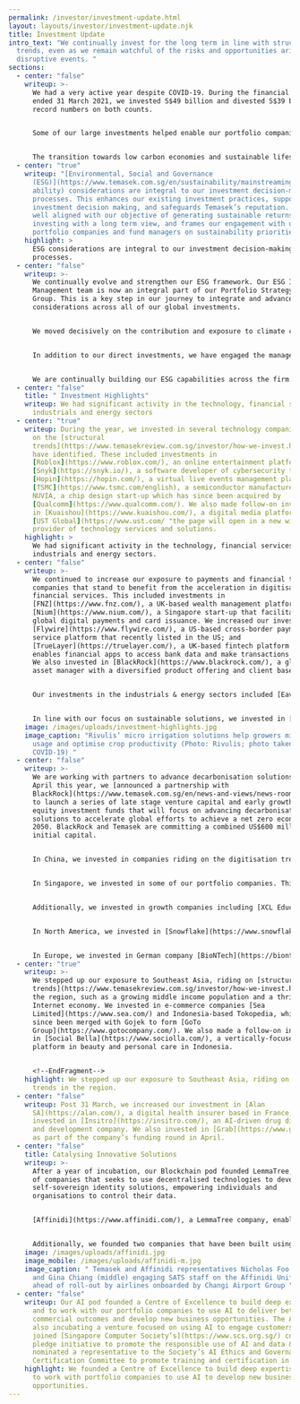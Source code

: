 ```yaml
---
permalink: /investor/investment-update.html
layout: layouts/investor/investment-update.njk
title: Investment Update
intro_text: "We continually invest for the long term in line with structural
  trends, even as we remain watchful of the risks and opportunities arising from
  disruptive events. "
sections:
  - center: "false"
    writeup: >-
      We had a very active year despite COVID-19. During the financial year
      ended 31 March 2021, we invested S$49 billion and divested S$39 billion:
      record numbers on both counts.


      Some of our large investments helped enable our portfolio companies to reposition for the post-COVID world. We continued to deploy capital into opportunities that were aligned with [our focus on long term trends](https://www.temasekreview.com.sg/investor/how-we-invest.html). Some technology trends, like digitisation, have been accelerated by the COVID-19 pandemic. We also realised gains from divestments based on our intrinsic value tests.


      The transition towards low carbon economies and sustainable lifestyles is not only an imperative, but also presents us with new investment opportunities. We have [increased our focus](https://www.temasekreview.com.sg/pathways-to-sustainability/investing-for-impact-and-returns.html) on businesses with innovative products, services and business models that drive [decarbonisation](https://www.temasekreview.com.sg/media-centre/forging-pathways-to-decarbonisation.html), resource efficiencies, and material and process innovation. We have also forged novel partnerships with other investors who are committed to achieving a [net zero world](https://www.temasekreview.com.sg/overview/towards-a-net-zero-world.html) to scale feasible novel energy solutions, mobility, the built environment and manufacturing sectors.
  - center: "true"
    writeup: "[Environmental, Social and Governance
      (ESG)](https://www.temasek.com.sg/en/sustainability/mainstreaming-sustain\
      ability) considerations are integral to our investment decision-making
      processes. This enhances our existing investment practices, supports our
      investment decision making, and safeguards Temasek’s reputation. It is
      well aligned with our objective of generating sustainable returns, by
      investing with a long term view, and frames our engagement with our
      portfolio companies and fund managers on sustainability priorities."
    highlight: >
      ESG considerations are integral to our investment decision-making
      processes.
  - center: "false"
    writeup: >-
      We continually evolve and strengthen our ESG framework. Our ESG Investment
      Management team is now an integral part of our Portfolio Strategy and Risk
      Group. This is a key step in our journey to integrate and advance ESG
      considerations across all of our global investments.


      We moved decisively on the contribution and exposure to climate change from our investments. We incorporated an initial [carbon pricing](https://www.temasekreview.com.sg/pathways-to-sustainability/putting-a-price-on-carbon.html) of US$42 per tonne of carbon dioxide equivalent (tCO2e) in our investment analyses. This pilot helped to guide decision making in line with broader climate targets and model the likely future impact of carbon pricing on the investments we make. We expect to increase the cost each year through to 2030, in tandem with our ambition to deliver on our [carbon abatement targets](https://www.temasekreview.com.sg/pathways-to-sustainability/measuring-and-tracking-portfolio-emissions.html).


      In addition to our direct investments, we have engaged the managers of the private equity funds and credit funds, to review the alignment of their focus with our ESG stance as well as the maturity of their ESG practices. The assessment will inform our future engagement with these fund managers and other like-minded investors, to promote ESG practices and reporting for funds.


      We are continually building our ESG capabilities across the firm. Our investment professionals are required to fulfil training on our methodologies and processes. Their analyses are supported by a network of ESG champions and a team of dedicated ESG professionals.
  - center: "false"
    title: " Investment Highlights"
    writeup: We had significant activity in the technology, financial services,
      industrials and energy sectors
  - center: "true"
    writeup: During the year, we invested in several technology companies that ride
      on the [structural
      trends](https://www.temasekreview.com.sg/investor/how-we-invest.html) we
      have identified. These included investments in
      [Roblox](https://www.roblox.com/), an online entertainment platform;
      [Snyk](https://snyk.io/), a software developer of cybersecurity tools;
      [Hopin](https://hopin.com/), a virtual live events management platform;
      [TSMC](https://www.tsmc.com/english), a semiconductor manufacturer; and
      NUVIA, a chip design start-up which has since been acquired by
      [Qualcomm](https://www.qualcomm.com/). We also made follow-on investments
      in [Kuaishou](https://www.kuaishou.com/), a digital media platform; and
      [UST Global](https://www.ust.com/ "the page will open in a new window"), a
      provider of technology services and solutions.
    highlight: >
      We had significant activity in the technology, financial services,
      industrials and energy sectors.
  - center: "false"
    writeup: >-
      We continued to increase our exposure to payments and financial technology
      companies that stand to benefit from the acceleration in digitisation of
      financial services. This included investments in
      [FNZ](https://www.fnz.com/), a UK-based wealth management platform; and
      [Nium](https://www.nium.com/), a Singapore start-up that facilitates
      global digital payments and card issuance. We increased our investments in
      [Flywire](https://www.flywire.com/), a US-based cross-border payment
      service platform that recently listed in the US; and
      [TrueLayer](https://truelayer.com/), a UK-based fintech platform that
      enables financial apps to access bank data and make transactions securely.
      We also invested in [BlackRock](https://www.blackrock.com/), a global
      asset manager with a diversified product offering and client base.


      Our investments in the industrials & energy sectors included [Eavor Technologies](https://eavor.com/), a Canada-based company developing proprietary technology to harvest geothermal energy; and a follow-on investment in [Assa Abloy](https://www.assaabloy.com/), a company specialising in access and security solutions based in Sweden. We partnered [Schneider Electric India Private Limited](https://www.se.com/in/en), a company focused on energy efficiency and digital transformation of energy management systems and industrial automation, to acquire India-based conglomerate Larsen & Toubro’s electrical and automation business, in a transaction that was completed during the year.


      In line with our focus on sustainable solutions, we invested in [Rivulis](https://www.rivulis.com/), an Israel-headquartered company providing water-saving technology solutions to farmers worldwide; and [Solugen](https://www.solugentech.com/), a US-based specialty chemicals manufacturing platform that aims to decarbonise the chemicals industry. We also increased our position in [InnovaFeed](https://innovafeed.com/), a French biotechnology company producing insect protein that is used to manufacture sustainable animal feed.
    image: /images/uploads/investment-highlights.jpg
    image_caption: "Rivulis’ micro irrigation solutions help growers minimise water
      usage and optimise crop productivity (Photo: Rivulis; photo taken before
      COVID-19) "
  - center: "false"
    writeup: >-
      We are working with partners to advance decarbonisation solutions. In
      April this year, we [announced a partnership with
      BlackRock](https://www.temasek.com.sg/en/news-and-views/news-room/news/2021/temasek-blackrock-launch-decarbonization-partnership)
      to launch a series of late stage venture capital and early growth private
      equity investment funds that will focus on advancing decarbonisation
      solutions to accelerate global efforts to achieve a net zero economy by
      2050. BlackRock and Temasek are committing a combined US$600 million in
      initial capital.


      In China, we invested in companies riding on the digitisation trend. As demand for online education services increases, in part due to the pandemic, we invested in [Trustbridge Global Media](http://www.trustbridgeglobalmedia.com/), an online children’s content platform. We invested in [Tezign](https://www.tezign.com/), a creative cloud platform; [Didi Freight](http://www.didihuoyun.com/), a digital truck matching platform specialising in on-demand freight services; and [Black Lake Technologies](https://blacklake.cn/), a manufacturing operations management software as a service provider.


      In Singapore, we invested in some of our portfolio companies. This included participation in [Singapore Airlines’ S$8.8 billion rights issue](https://www.singaporeair.com/en_UK/sg/about-us/information-for-investors/rights-issue/) of shares and mandatory convertible bonds in May 2020, after the company had received close to 100% approval from all shareholders at an extraordinary general meeting in April 2020, for a rights issue of up to S$15 billion. Funds raised will help the airline ride through the COVID-19 pandemic, and recover with a strong and resilient balance sheet. We invested in [Sembcorp Marine](https://www.sembmarine.com/) as part of its demerger from [Sembcorp Industries](https://www.sembcorp.com/en/) — a transaction designed to allow each of the businesses to focus more on their respective strengths.


      Additionally, we invested in growth companies including [XCL Education](https://xcledu.com/), a K-12 education platform with a presence across Vietnam, Malaysia, and Singapore; and made a follow-on investment alongside [Heliconia Capital](http://www.heliconiacapital.com/) in [Tessa Therapeutics](https://www.tessacell.com/), a Singapore-based early stage company developing cell therapies to treat cancer.


      In North America, we invested in [Snowflake](https://www.snowflake.com/), a cloud data warehouse software provider; [Apeel](https://www.apeel.com/), an agritech innovator which produces edible plant-based fruit and vegetable coatings that extend the shelf life of perishable produce; and [Svante](https://svanteinc.com/), a company developing proprietary low cost carbon capture technology.


      In Europe, we invested in German company [BioNTech](https://biontech.de/), a biotechnology company focused on next generation cancer treatment solutions, which most recently pivoted to jointly develop the Pfizer-BioNTech COVID-19 vaccine; as well as UK-based [Tropic Biosciences](https://www.tropicbioscience.com/), a biotechnology company developing high performing commercial tropical crops.
  - center: "true"
    writeup: >-
      We stepped up our exposure to Southeast Asia, riding on [structural
      trends](https://www.temasekreview.com.sg/investor/how-we-invest.html) in
      the region, such as a growing middle income population and a thriving
      Internet economy. We invested in e-commerce companies [Sea
      Limited](https://www.sea.com/) and Indonesia-based Tokopedia, which has
      since been merged with Gojek to form [GoTo
      Group](https://www.gotocompany.com/). We also made a follow-on investment
      in [Social Bella](https://www.sociolla.com/), a vertically-focused
      platform in beauty and personal care in Indonesia.


      <!--EndFragment-->
    highlight: We stepped up our exposure to Southeast Asia, riding on structural
      trends in the region.
  - center: "false"
    writeup: Post 31 March, we increased our investment in [Alan
      SA](https://alan.com/), a digital health insurer based in France; and
      invested in [Insitro](https://insitro.com/), an AI-driven drug discovery
      and development company. We also invested in [Grab](https://www.grab.com/)
      as part of the company’s funding round in April.
  - center: "false"
    title: Catalysing Innovative Solutions
    writeup: >-
      After a year of incubation, our Blockchain pod founded LemmaTree, a group
      of companies that seeks to use decentralised technologies to develop
      self-sovereign identity solutions, empowering individuals and
      organisations to control their data.


      [Affinidi](https://www.affinidi.com/), a LemmaTree company, enables the creation and sharing of digital identities that are portable and verifiable. Affinidi's technology has been applied towards facilitating safe travel by enabling the digital verification of health credentials and ensuring passengers meet destination country travel requirements. This is currently being piloted by 18 customers in Asia and the Middle East.


      Additionally, we founded two companies that have been built using Affinidi’s technology: [GoodWorker](https://www.goodworker.in/), to deliver job matching, upskilling, financial and other services to blue-collar workers in India; and [Trustana](https://www.trustana.com/), a cross-border B2B trade platform focused on the food & beverage industry.
    image: /images/uploads/affinidi.jpg
    image_mobile: /images/uploads/affinidi-m.jpg
    image_caption: " Temasek and Affinidi representatives Nicholas Foo (leftmost)
      and Gina Chiang (middle) engaging SATS staff on the Affinidi Unifier app,
      ahead of roll-out by airlines onboarded by Changi Airport Group "
  - center: "false"
    writeup: Our AI pod founded a Centre of Excellence to build deep expertise in AI
      and to work with our portfolio companies to use AI to deliver better
      commercial outcomes and develop new business opportunities. The AI pod is
      also incubating a venture focused on using AI to engage customers. Temasek
      joined [Singapore Computer Society’s](https://www.scs.org.sg/) corporate
      pledge initiative to promote the responsible use of AI and data &mdash; we
      nominated a representative to the Society’s AI Ethics and Governance
      Certification Committee to promote training and certification in AI.
    highlight: We founded a Centre of Excellence to build deep expertise in AI and
      to work with portfolio companies to use AI to develop new business
      opportunities.
---
```

